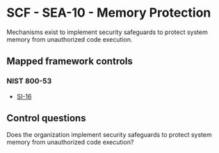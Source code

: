 # SCF - SEA-10 - Memory Protection
Mechanisms exist to implement security safeguards to protect system memory from unauthorized code execution. 
## Mapped framework controls
### NIST 800-53
- [SI-16](../nist80053/si-16.md)
  
## Control questions
Does the organization implement security safeguards to protect system memory from unauthorized code execution? 
  